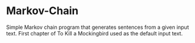 # Markov-Chain
Simple Markov chain program that generates sentences from a given input text.
First chapter of To Kill a Mockingbird used as the default input text.
